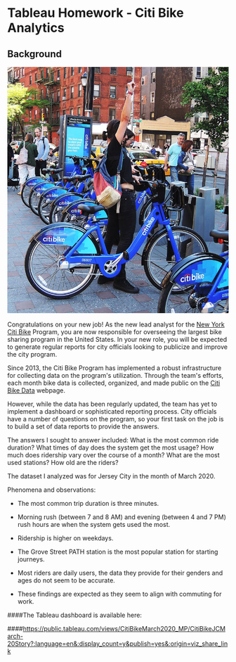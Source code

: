# Tableau Homework - Citi Bike Analytics

## Background

![Citi-Bikes](Images/citi-bike-station-bikes.jpg)

Congratulations on your new job! As the new lead analyst for the [New York Citi Bike](https://en.wikipedia.org/wiki/Citi_Bike) Program, you are now responsible for overseeing the largest bike sharing program in the United States. In your new role, you will be expected to generate regular reports for city officials looking to publicize and improve the city program.

Since 2013, the Citi Bike Program has implemented a robust infrastructure for collecting data on the program's utilization. Through the team's efforts, each month bike data is collected, organized, and made public on the [Citi Bike Data](https://www.citibikenyc.com/system-data) webpage.

However, while the data has been regularly updated, the team has yet to implement a dashboard or sophisticated reporting process. City officials have a number of questions on the program, so your first task on the job is to build a set of data reports to provide the answers.

The answers I sought to answer included:
What is the most common ride duration?
What times of day does the system get the most usage?
How much does ridership vary over the course of a month?
What are the most used stations?
How old are the riders?


The dataset I analyzed was for Jersey City in the month of March 2020. 

Phenomena and observations:

- The most common trip duration is three minutes. 
- Morning rush (between 7 and 8 AM) and evening (between 4 and 7 PM) rush hours are when the system gets used the most.
- Ridership is higher on weekdays.
- The Grove Street PATH station is the most popular station for starting journeys.
- Most riders are daily users, the data they provide for their genders and ages do not seem to be accurate. 

- These findings are expected as they seem to align with commuting for work.

####The Tableau dashboard is available here: 

####https://public.tableau.com/views/CitiBikeMarch2020_MP/CitiBikeJCMarch-20Story?:language=en&:display_count=y&publish=yes&:origin=viz_share_link 

